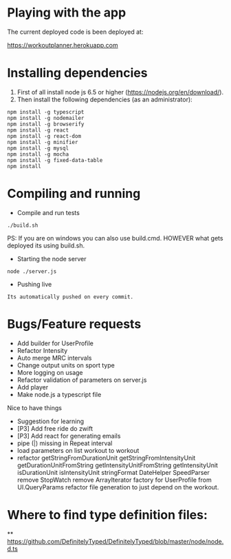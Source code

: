 # Playing with the app

The current deployed code is been deployed at:

https://workoutplanner.herokuapp.com

# Installing dependencies

1. First of all install node js 6.5 or higher (https://nodejs.org/en/download/).
2. Then install the following dependencies (as an administrator):

```
npm install -g typescript
npm install -g nodemailer
npm install -g browserify
npm install -g react
npm install -g react-dom
npm install -g minifier
npm install -g mysql
npm install -g mocha
npm install -g fixed-data-table
npm install
```

# Compiling and running

* Compile and run tests

```
./build.sh
```

PS: If you are on windows you can also use build.cmd. HOWEVER what gets deployed its using build.sh.

* Starting the node server

```
node ./server.js
```

* Pushing live

```
Its automatically pushed on every commit.
```

# Bugs/Feature requests
* Add builder for UserProfile
* Refactor Intensity
* Auto merge MRC intervals
* Change output units on sport type
* More logging on usage
* Refactor validation of parameters on server.js
* Add player
* Make node.js a typescript file

Nice to have things
* Suggestion for learning
* [P3] Add free ride do zwift
        <FreeRide Duration="600" FlatRoad="1"/>
* [P3] Add react for generating emails
* pipe (|) missing in Repeat interval
* load parameters on list workout to workout
* refactor 
        getStringFromDurationUnit
        getStringFromIntensityUnit
        getDurationUnitFromString
        getIntensityUnitFromString
        getIntensityUnit
        isDurationUnit
        isIntensityUnit
        stringFormat
        DateHelper
        SpeedParser
        remove StopWatch
        remove ArrayIterator
        factory for UserProfile from UI.QueryParams
        refactor file generation to just depend on the workout.


# Where to find type definition files:
** https://github.com/DefinitelyTyped/DefinitelyTyped/blob/master/node/node.d.ts
